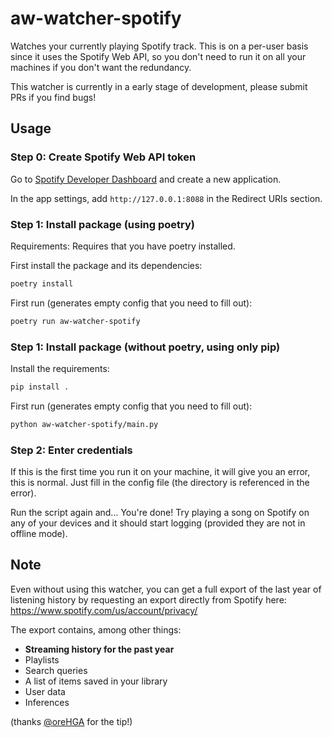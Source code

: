 aw-watcher-spotify
==================

Watches your currently playing Spotify track. This is on a per-user basis since it uses the Spotify Web API, so you don't need to run it on all your machines if you don't want the redundancy.

This watcher is currently in a early stage of development, please submit PRs if you find bugs!


## Usage

### Step 0: Create Spotify Web API token

Go to [Spotify Developer Dashboard](https://developer.spotify.com/dashboard/applications) and create a new application.

In the app settings, add `http://127.0.0.1:8088` in the Redirect URIs section.

### Step 1: Install package (using poetry)

Requirements: Requires that you have poetry installed.

First install the package and its dependencies:

```sh
poetry install
```

First run (generates empty config that you need to fill out):

```sh
poetry run aw-watcher-spotify
```
### Step 1: Install package (without poetry, using only pip)

Install the requirements:

```sh
pip install .
```

First run (generates empty config that you need to fill out):
```sh
python aw-watcher-spotify/main.py
```

### Step 2: Enter credentials

If this is the first time you run it on your machine, it will give you an error, this is normal.
Just fill in the config file (the directory is referenced in the error).

Run the script again and...
You're done! Try playing a song on Spotify on any of your devices and it should start logging (provided they are not in offline mode).


## Note

Even without using this watcher, you can get a full export of the last year of listening history by requesting an export directly from Spotify here: https://www.spotify.com/us/account/privacy/

The export contains, among other things:

- **Streaming history for the past year**
- Playlists
- Search queries
- A list of items saved in your library
- User data
- Inferences

(thanks [@oreHGA](https://github.com/oreHGA) for the tip!)
